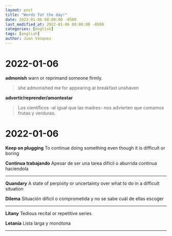```yaml
---
layout: post
title: "Words for the day!"
date: 2022-01-06 08:00:00 -0500
last_modified_at: 2022-01-06 08:00:00 -0500
categories: [english]
tags: [english]
author: Juan Vásquez
---
```


# 2022-01-06

**admonish**
warn or reprimand someone firmly.

> she admonished me for appearing at breakfast unshaven

**advertir/reprender/amontestar**

> Los científicos -al igual que las madres- nos advierten que comamos frutas y verduras.

# 2022-01-06

**Keep on plugging**
To continue doing something even though it is difficult or boring

**Continua trabajando**
Apesar de ser una tarea dificil o aburrida continua haciendola

---

**Quandary**
A state of perpixity or uncertainty over what to do in a difficult situation

**Dilema**
Situación dificil o comprometida y no se sabe cuál de ellas escoger

---

**Litany**
Tedious recital or repetitive series

**Letanía**
Lista larga y monótona

---
